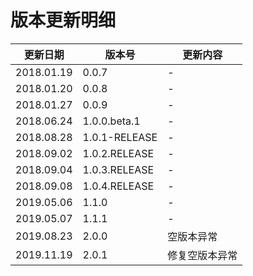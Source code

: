 # 版本更新明细

| 更新日期        | 版本号          | 更新内容                        |
| ---           | ---            | ---                            |
| 2018.01.19    | 0.0.7          |  -  |
| 2018.01.20    | 0.0.8          |  -  |
| 2018.01.27    | 0.0.9          |  -  |
| 2018.06.24    | 1.0.0.beta.1   |  -  |
| 2018.08.28    | 1.0.1-RELEASE  |  -  |
| 2018.09.02    | 1.0.2.RELEASE  |  -  |
| 2018.09.04    | 1.0.3.RELEASE  |  -  |
| 2018.09.08    | 1.0.4.RELEASE  |  -  |
| 2019.05.06    | 1.1.0          |  -  |
| 2019.05.07    | 1.1.1          |  -  |
| 2019.08.23    | 2.0.0          |  空版本异常  |
| 2019.11.19    | 2.0.1          |  修复空版本异常  |

